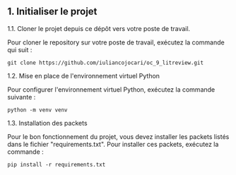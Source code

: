 ## 1. Initialiser le projet

1.1. Cloner le projet depuis ce dépôt vers votre poste de travail. 

Pour cloner le repository sur votre poste de travail, exécutez la commande qui suit : 
```Shell
git clone https://github.com/iuliancojocari/oc_9_litreview.git
```

1.2. Mise en place de l'environnement virtuel Python

Pour configurer l'environnement virtuel Python, exécutez la commande suivante : 
```Shell
python -m venv venv
```

1.3. Installation des packets

Pour le bon fonctionnement du projet, vous devez installer les packets listés dans le fichier "requirements.txt". 
Pour installer ces packets, exécutez la commande : 
```Shell
pip install -r requirements.txt
```